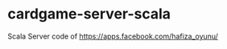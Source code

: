 cardgame-server-scala
=====================

Scala Server code of https://apps.facebook.com/hafiza_oyunu/
